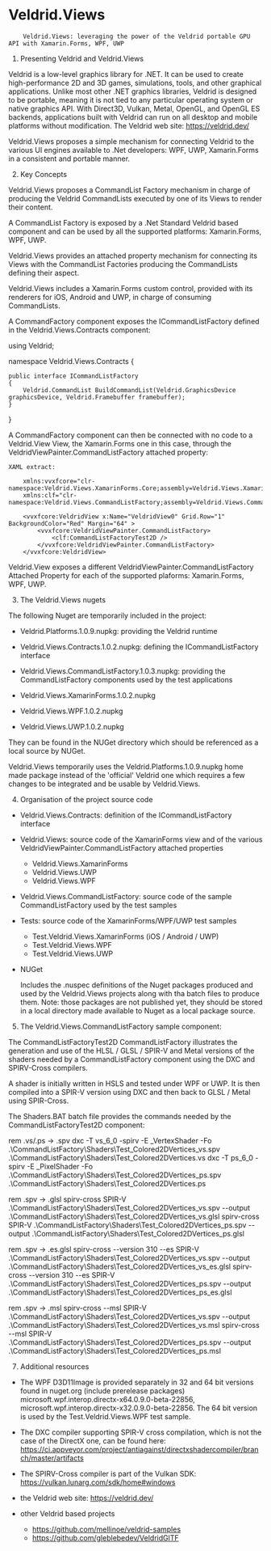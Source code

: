 # Veldrid.Views


        Veldrid.Views: leveraging the power of the Veldrid portable GPU API with Xamarin.Forms, WPF, UWP

1) Presenting Veldrid and Veldrid.Views

Veldrid is a low-level graphics library for .NET. It can be used to create high-performance 2D and 3D games, simulations, tools, and other graphical applications. Unlike most other .NET graphics libraries, Veldrid is designed to be portable, meaning it is not tied to any particular operating system or native graphics API. With Direct3D, Vulkan, Metal, OpenGL, and OpenGL ES backends, applications built with Veldrid can run on all desktop and mobile platforms without modification.
The Veldrid web site: https://veldrid.dev/

Veldrid.Views proposes a simple mechanism for connecting Veldrid to the various UI engines available to .Net developers: WPF, UWP, Xamarin.Forms
in a consistent and portable manner. 

2) Key Concepts

Veldrid.Views proposes a CommandList Factory mechanism in charge of producing the Veldrid CommandLists executed by one of its Views to render their content.

A CommandList Factory is exposed by a .Net Standard Veldrid based component and can be used by all the supported platforms: Xamarin.Forms, WPF, UWP.

Veldrid.Views provides an attached property mechanism for connecting its Views with the CommandList Factories producing the CommandLists defining their aspect.

Veldrid.Views includes a Xamarin.Forms custom control, provided with its renderers for iOS, Android and UWP, in charge of consuming CommandLists.

A CommandFactory component exposes the ICommandListFactory defined in the Veldrid.Views.Contracts component:

using Veldrid;

namespace Veldrid.Views.Contracts
{

    public interface ICommandListFactory
    {
        Veldrid.CommandList BuildCommandList(Veldrid.GraphicsDevice graphicsDevice, Veldrid.Framebuffer framebuffer);
    }

}

A CommandFactory component can then be connected with no code to a Veldrid.View View, the Xamarin.Forms one in this case, through the VeldridViewPainter.CommandListFactory attached property:

    XAML extract:

        xmlns:vvxfcore="clr-namespace:Veldrid.Views.XamarinForms.Core;assembly=Veldrid.Views.XamarinForms.Core"
        xmlns:clf="clr-namespace:Veldrid.Views.CommandListFactory;assembly=Veldrid.Views.CommandListFactory"

        <vvxfcore:VeldridView x:Name="VeldridView0" Grid.Row="1" BackgroundColor="Red" Margin="64" >
            <vvxfcore:VeldridViewPainter.CommandListFactory>
                <clf:CommandListFactoryTest2D />
            </vvxfcore:VeldridViewPainter.CommandListFactory>
        </vvxfcore:VeldridView>

Veldrid.View exposes a different VeldridViewPainter.CommandListFactory Attached Property for each of the supported plaforms: Xamarin.Forms, WPF, UWP.

3) The Veldrid.Views nugets

The following Nuget are temporarily included in the project:

- Veldrid.Platforms.1.0.9.nupkg: providing the Veldrid runtime

- Veldrid.Views.Contracts.1.0.2.nupkg: defining the ICommandListFactory interface

- Veldrid.Views.CommandListFactory.1.0.3.nupkg: providing the CommandListFactory components used by the test applications

- Veldrid.Views.XamarinForms.1.0.2.nupkg
- Veldrid.Views.WPF.1.0.2.nupkg
- Veldrid.Views.UWP.1.0.2.nupkg

They can be found in the NUGet directory which should be referenced as a local source by NUGet.

Veldrid.Views temporarily uses the Veldrid.Platforms.1.0.9.nupkg home made package instead of the 'official' Veldrid one
which requires a few changes to be integrated and be usable by Veldrid.Views.

4) Organisation of the project source code

- Veldrid.Views.Contracts: definition of the ICommandListFactory interface

- Veldrid.Views: source code of the XamarinForms view and of the various VeldridViewPainter.CommandListFactory attached properties
  - Veldrid.Views.XamarinForms
  - Veldrid.Views.UWP
  - Veldrid.Views.WPF

- Veldrid.Views.CommandListFactory: source code of the sample CommandListFactory used by the test samples

- Tests: source code of the XamarinForms/WPF/UWP test samples

  - Test.Veldrid.Views.XamarinForms (iOS / Android / UWP)
  - Test.Veldrid.Views.WPF
  - Test.Veldrid.Views.UWP

- NUGet

  Includes the .nuspec definitions of the Nuget packages produced and used by the Veldrid.Views projects along with tha batch files to produce them.
  Note: those packages are not published yet, they should be stored in a local directory made available to Nuget as a local package source.   

5) The Veldrid.Views.CommandListFactory sample component: 

The CommandListFactoryTest2D CommandListFactory illustrates the generation and use of the HLSL / GLSL / SPIR-V and Metal versions of the shaders
needed by a CommandListFactory component using the DXC and SPIRV-Cross compilers.

A shader is initially written in HSLS and tested under WPF or UWP. It is then compiled into a SPIR-V version using DXC and then back to GLSL / Metal
using SPIR-Cross.

The Shaders.BAT batch file provides the commands needed by the CommandListFactoryTest2D component:

rem .vs/.ps -> .spv
dxc -T vs_6_0 -spirv -E _VertexShader -Fo .\CommandListFactory\Shaders\Test_Colored2DVertices_vs.spv .\CommandListFactory\Shaders\Test_Colored2DVertices.vs
dxc -T ps_6_0 -spirv -E _PixelShader -Fo .\CommandListFactory\Shaders\Test_Colored2DVertices_ps.spv .\CommandListFactory\Shaders\Test_Colored2DVertices.ps

rem .spv -> .glsl
spirv-cross SPIR-V .\CommandListFactory\Shaders\Test_Colored2DVertices_vs.spv --output .\CommandListFactory\Shaders\Test_Colored2DVertices_vs.glsl
spirv-cross SPIR-V .\CommandListFactory\Shaders\Test_Colored2DVertices_ps.spv --output .\CommandListFactory\Shaders\Test_Colored2DVertices_ps.glsl

rem .spv -> .es.glsl
spirv-cross --version 310 --es SPIR-V .\CommandListFactory\Shaders\Test_Colored2DVertices_vs.spv --output .\CommandListFactory\Shaders\Test_Colored2DVertices_vs_es.glsl
spirv-cross --version 310 --es SPIR-V .\CommandListFactory\Shaders\Test_Colored2DVertices_ps.spv --output .\CommandListFactory\Shaders\Test_Colored2DVertices_ps_es.glsl

rem .spv -> .msl
spirv-cross --msl SPIR-V .\CommandListFactory\Shaders\Test_Colored2DVertices_vs.spv --output .\CommandListFactory\Shaders\Test_Colored2DVertices_vs.msl
spirv-cross --msl SPIR-V .\CommandListFactory\Shaders\Test_Colored2DVertices_ps.spv --output .\CommandListFactory\Shaders\Test_Colored2DVertices_ps.msl

7) Additional resources

- The WPF D3D11Image is provided separately in 32 and 64 bit versions found in nuget.org (include prerelease packages)
  microsoft.wpf.interop.directx-x64.0.9.0-beta-22856, microsoft.wpf.interop.directx-x32.0.9.0-beta-22856.
  The 64 bit version is used by the Test.Veldrid.Views.WPF test sample.

- The DXC compiler supporting SPIR-V cross compilation, which is not the case of the DirectX one,
  can be found here:
  https://ci.appveyor.com/project/antiagainst/directxshadercompiler/branch/master/artifacts

- The SPIRV-Cross compiler is part of the Vulkan SDK:
  https://vulkan.lunarg.com/sdk/home#windows

- the Veldrid web site: https://veldrid.dev/

- other Veldrid based projects

  - https://github.com/mellinoe/veldrid-samples
  - https://github.com/gleblebedev/VeldridGlTF



